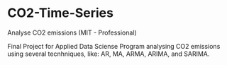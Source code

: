 # CO2-Time-Series
Analyse CO2 emissions (MIT - Professional)

Final Project for Applied Data Sciense Program analysing CO2 emissions using several tecnhniques, like: AR, MA, ARMA, ARIMA, and SARIMA.
